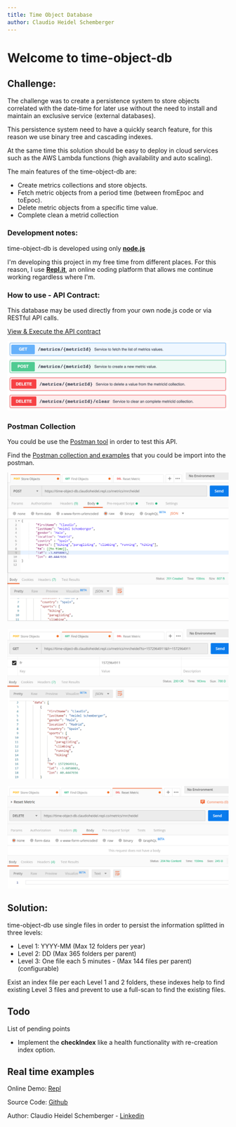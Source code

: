 ```yaml
---
title: Time Object Database
author: Claudio Heidel Schemberger
---
```

<link rel="stylesheet" type="text/css" media="all" href="doc/style.css" />

# Welcome to time-object-db

## Challenge:

The challenge was to create a persistence system to store objects correlated with the date-time for later use without the need to install and maintain an exclusive service (external databases).

This persistence system need to have a quickly search feature, for this reason we use binary tree and cascading indexes.

At the same time this solution should be easy to deploy in cloud services such as the AWS Lambda functions (high availability and auto scaling).

The main features of the time-object-db are:
- Create metrics collections and store objects.
- Fetch metric objects from a period time (between fromEpoc and toEpoc).
- Delete metric objects from a specific time value.
- Complete clean a metrid collection

### Development notes:

time-object-db is developed using only **[node.js](https://nodejs.org/)**

I'm developing this project in my free time from different places. For this reason, I use **[Repl.it](https://repl.it/)**, an online coding platform that allows me continue working regardless where I'm.

### How to use - API Contract: 

This database may be used directly from your own node.js code or via RESTful API calls.

[View & Execute the API contract](https://editor.swagger.io/?url=https://time-object-db.claudioheidel.repl.co/contract)

![](doc/titulo.png)

### Postman Collection

You could be use the [Postman tool](https://www.getpostman.com/) in order to test this API.

Find the [Postman collection and examples](https://github.com/mrcheidel/time-object-db/tree/master/test) that you could be import into the postman.


![](doc/post-example.png)

![](doc/get-example.PNG)

![](doc/delete-example.PNG)


## Solution:

time-object-db use single files in order to persist the information splitted in three levels:

- Level 1: YYYY-MM (Max 12 folders per year)
- Level 2: DD (Max 365 folders per parent)
- Level 3: One file each 5 minutes - (Max 144 files per parent) (configurable) 

Exist an index file per each Level 1 and 2 folders, these indexes help to find existing Level 3 files and prevent to use a full-scan to find the existing files.
  
## Todo

List of pending points

- Implement the **checkIndex** like a health functionality with re-creation index option.

## Real time examples

Online Demo: [Repl](https://time-object-db.claudioheidel.repl.co)

Source Code: [Github]( https://github.com/mrcheidel/time-object-db)

Author: Claudio Heidel Schemberger - [Linkedin](https://www.linkedin.com/in/mrcheidel/)

